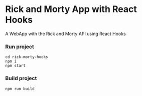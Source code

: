 # Rick and Morty App with React Hooks

A WebApp with the Rick and Morty API using React Hooks

### Run project

```
cd rick-morty-hooks
npm i
npm start
```

### Build project

```
npm run build
```
